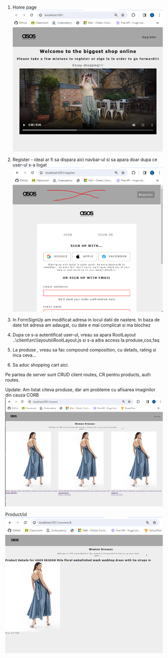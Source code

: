 1. Home page
![Alt text](image.png)

2. Register - ideal ar fi sa dispara aici navbar-ul si sa apara doar dupa ce user-ul s-a logat
![Alt text](image-2.png)

3. In FormSignUp am modificat adresa in locul datii de nastere. In baza de date tot adresa am adaugat, cu date e mai complicat si ma blochez

4. Dupa ce s-a autentificat user-ul, vreau sa apara RootLayout ..\client\src\layouts\RootLayout.js
    si s-a aiba access la produse,cos,faq

5. La produse , vreau sa fac compound composition, cu details, rating si inca ceva...

6. Sa aduc shopping cart aici.


Pe partea de server sunt CRUD client routes, CR pentru products, auth routes.

Update:
Am listat citeva produse, dar am probleme cu afisarea imaginilor din cauza CORB
![Alt text](image-3.png)

Product/id
![Alt text](image-4.png)

